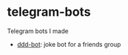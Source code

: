 # telegram-bots
Telegram bots I made

* [ddd-bot](https://github.com/laravignotto/telegram-bots/tree/master/ddd-bot): joke bot for a friends group
